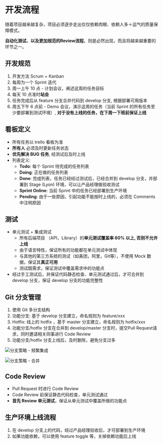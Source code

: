 # 开发流程

随着项目越来越复杂，项目必须逐步走出仅仅依赖肉眼、依赖人多＋运气的质量保障模式。

**自动化测试、以及更加规范的Review流程**，则是必然出现，而且将越来越重要的环节之一。

## 开发规范

1. 开发方法 Scrum + Kanban
2. 每周为一个 Sprint 迭代
3. 周一上午 10 点 - 计划会议，阐述这周的任务目标
4. 每天 10 点准时**站会**
5. 任务完成后从 feature 分支合并代码到 develop 分支, 根据部署可用版本
6. 周五下午 6 点前 - Demo 会议，演示这周的任务（当前 Sprint 的所有任务至少要部署到测试环境）, **对于没有上线的任务，在下周一下班前保证上线**


## 看板定义

* 所有任务以 trello 看板为准
* **所有人** 必须及时更新任务状态
* **优先解决 BUG 任务**, 经测试后及时上线
* 列表定义:
  * **Todo**: 每个 Sprint 待完成的任务列表
  * **Doing**: 正在做的任务列表
  * **Done**: 完成列表，任务已经经过测试后，已经合并到 develop 分支，并部署到 Stage \(Lyon\) 环境，可以让产品经理做验收测试
  * **Sprint Online**: 当前 Sprint 中的任务已经部署到生产环境
  * **Pending**: 由于一些原因，引起功能不能按时上线的，必须在 Comments 中注明原因

## 测试

* 单元测试 + 集成测试
  * 所有后端项目 （API，Library）的**单元测试覆盖率 60% 以上, 否则不允许上线**
  * 由于语言特性，保证所有的功能都在单元测试中体现
  * 与其他的第三方系统的测试（如美团，阿里，Git等），不使用 Mock 数据，保证其**真正可用**
  * 测试既需求，保证测试中覆盖需求中的功能点
* 经过手工测试后，并保证代码静态检查、单元测试通过后，才可合并到 develop 分支，保证 develop 分支的功能完整性

## Git 分支管理

1. 使用 Git 多分支结构
2. 功能分支: 基于 develop 分支建立，命名规则为 feature/xxx
3. Hotfix: 线上的 hotfix ，基于 master 分支建立，命名规则为 hotfix/xxx
4. 功能分支/hotfix 分支在合并到 develop/master 分支时，提交Pull Request请求，同时邀请相关同事进行 Code Review
5. 功能分支/hotfix 分支上线后，及时删除，避免分支过多

![&#x5206;&#x652F;&#x7B56;&#x7565; - &#x9891;&#x7E41;&#x96C6;&#x6210;](https://images-cdn.shimo.im/xLXbhoLVmhI8pOnE/Screen%20Shot%202017-04-24%20at%205.05.15%20PM.png)

![&#x5206;&#x652F;&#x7B56;&#x7565; - &#x5408;&#x5E76;](https://images-cdn.shimo.im/SYLsZryv9xICK65R/Screen%20Shot%202017-04-24%20at%205.11.34%20PM.png!thumbnail)

## Code Review

* Pull Request 时进行 Code Review
* Code Review 前保证静态代码检查，单元测试通过
* **首先 Review 单元测试**，保证从单元测试中覆盖所做的功能点

## 生产环境上线流程

1. 在 develop 分支上的代码，经过产品经理验收后，才可部署到生产环境
2. 如果功能依赖，可以使用 feature toggle 等，关掉依赖功能后上线
